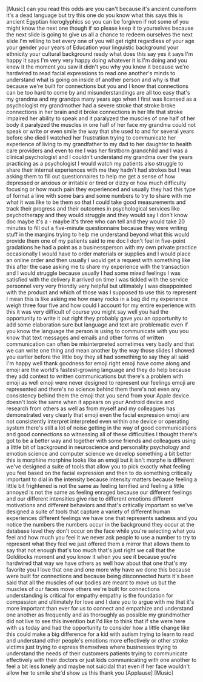 
[Music]
can you read this odds are you can&#39;t
because it&#39;s ancient cuneiform it&#39;s a
dead language but try this one do you
know what this says this is ancient
Egyptian hieroglyphics so you can be
forgiven if not some of you might know
the next one though if so please keep it
to yourselves because the next slide is
going to give us all a chance to redeem
ourselves the next slide I&#39;m willing to
bet every one of you will get right
regardless of your age your gender your
years of Education your linguistic
background your ethnicity your cultural
background ready what does this say yes
it says I&#39;m happy it says I&#39;m very very
happy doing whatever it is I&#39;m doing and
you knew it the moment you saw it didn&#39;t
you
why you knew it because we&#39;re hardwired
to read facial expressions to read one
another&#39;s minds to understand what is
going on inside of another person and
why is that because we&#39;re built for
connections but you and I know that
connections can be too hard to come by
and misunderstandings are all too easy
that&#39;s my grandma and my grandpa many
years ago when I first was licensed as a
psychologist my grandmother had a severe
stroke that stroke broke connections in
her brain and it broke connections in
her life that stroke impaired her
ability to speak and it paralyzed the
muscles of one half of her body it
paralyzed the muscles in one half of her
face my grandma could not speak or write
or even smile the way that she used to
and for several years before she died I
watched her frustration trying to
communicate her experience of living to
my grandfather to my dad to her daughter
to health care providers and even to me
I was her firstborn grandchild and I was
a clinical psychologist and I couldn&#39;t
understand my grandma over the years
practicing as a psychologist I would
watch my patients also struggle to share
their internal experiences with me they
hadn&#39;t had strokes but I was asking them
to fill out questionnaires to help me
get a sense of how depressed or anxious
or irritable or tired or dizzy or how
much difficulty focusing or how much
pain they experienced and usually they
had this type of format a line with some
bars and some numbers to try to share
with me what it was like to be them so
that I could take good measurements and
track their progress and their outcomes
in psychological services like
psychotherapy and they would struggle
and they would say I don&#39;t know doc
maybe it&#39;s a - maybe it&#39;s three who can
tell and they would take 20 minutes to
fill out a five-minute questionnaire
because they were writing stuff in the
margins trying to help me understand
beyond what this would provide them one
of my patients said to me doc I don&#39;t
feel in five-point gradations
he had a point as a businessperson with
my own private practice occasionally I
would have to order materials or
supplies and I would place an online
order and then usually I would get a
request with something like this after
the case asking me to share my
experience with the transaction and I
would struggle because usually I had
some mixed feelings I was satisfied with
the delivery it arrived on time I was
tickled with the service personnel very
very friendly very helpful but
ultimately I was disappointed with the
product and which of those was I
supposed to use this to represent I mean
this is like asking me how many rocks in
a bag did my experience weigh three four
five and how could I account for my
entire experience with this it was very
difficult of course you might say well
you had the opportunity to write it out
right they probably gave you an
opportunity to add some elaboration sure
but language and text are problematic
even if you know the language the person
is using to communicate with you you
know that text messages and emails and
other forms of written communication can
often be misinterpreted sometimes very
badly and that we can write one thing
and mean another by the way those slides
I showed you earlier before the little
boy they all had something to say they
all said I&#39;m happy well thank goodness
for emoji right emoji have come along
and emoji are the world&#39;s
fastest-growing language and they do
help because they add context to written
communications but there&#39;s a problem
with emoji as well emoji were never
designed to represent our feelings emoji
are represented and there&#39;s no science
behind them there&#39;s not even any
consistency behind them the emoji that
you send from your Apple device doesn&#39;t
look the same when it appears on your
Android
device and research from others as well
as from myself and my colleagues has
demonstrated very clearly that emoji
even the facial expression emoji are not
consistently interpret interpreted even
within one device or operating system
there&#39;s still a lot of noise getting in
the way of good communications and good
connections so witnessing all of these
difficulties I thought there&#39;s got to be
a better way and together with some
friends and colleagues using a little
bit of background in neuroscience and
personality psychology and emotion
science and computer science we develop
something a bit better this is morphine
morphine looks like an emoji but it
isn&#39;t morphe is different
we&#39;ve designed a suite of tools that
allow you to pick exactly what feeling
you feel based on the facial expression
and then to do something critically
important to dial in the intensity
because intensity matters because
feeling a little bit frightened is not
the same as feeling terrified and
feeling a little annoyed is not the same
as feeling enraged because our different
feelings and our different intensities
give rise to different emotions
different motivations and different
behaviors and that&#39;s critically
important so we&#39;ve designed a suite of
tools that capture a variety of
different human experiences different
feelings we have one that represents
sadness and you notice the numbers the
numbers occur in the background they
occur at the database level they don&#39;t
occur on the face while you&#39;re selecting
what you feel and how much you feel it
we never ask people to use a number to
try to represent what they feel we just
offered them a mirror that allows them
to say that
not enough that&#39;s too much that&#39;s just
right we call that the Goldilocks moment
and you know it when you see it because
you&#39;re hardwired that way we have others
as well how about that one
that&#39;s my favorite you I love that one
and one more
why have we done this because were built
for connections and because being
disconnected hurts it&#39;s been said that
all the muscles of our bodies are meant
to move us but the muscles of our faces
move others
we&#39;re built for connections
understanding is critical for empathy
empathy is the foundation for compassion
and ultimately for love and I dare you
to argue with me that it&#39;s more
important than ever for us to connect
and empathize and understand one another
as frequently and as thoroughly as
possible my grandmother did not live to
see this invention but I&#39;d like to think
that if she were here with us today and
had the opportunity to consider how a
little change like this could make a big
difference for a kid with autism trying
to learn to read and understand other
people&#39;s emotions more effectively or
other stroke victims just trying to
express themselves where businesses
trying to understand the needs of their
customers patients trying to communicate
effectively with their doctors or just
kids communicating with one another to
feel a bit less lonely and maybe not
suicidal that even if her face wouldn&#39;t
allow her to smile she&#39;d show us this
thank you
[Applause]
[Music]
